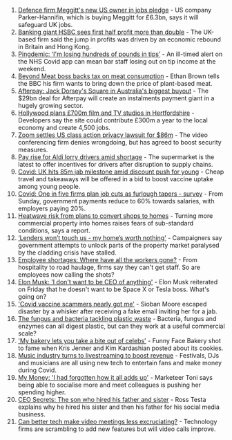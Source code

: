 1. [Defence firm Meggitt's new US owner in jobs pledge](https://www.bbc.co.uk/news/business-58054184) - US company Parker-Hannifin, which is buying Meggitt for £6.3bn, says it will safeguard UK jobs.
2. [Banking giant HSBC sees first half profit more than double](https://www.bbc.co.uk/news/business-58051818) - The UK-based firm said the jump in profits was driven by an economic rebound in Britain and Hong Kong.
3. [Pingdemic: ‘I'm losing hundreds of pounds in tips’](https://www.bbc.co.uk/news/business-57997447) - An ill-timed alert on the NHS Covid app can mean bar staff losing out on tip income at the weekend.
4. [Beyond Meat boss backs tax on meat consumption](https://www.bbc.co.uk/news/business-58032552) - Ethan Brown tells the BBC his firm wants to bring down the price of plant-based meat.
5. [Afterpay: Jack Dorsey's Square in Australia's biggest buyout](https://www.bbc.co.uk/news/business-58051815) - The $29bn deal for Afterpay will create an instalments payment giant in a hugely growing sector.
6. [Hollywood plans £700m film and TV studios in Hertfordshire](https://www.bbc.co.uk/news/uk-england-beds-bucks-herts-58029042) - Developers say the site could contribute £300m a year to the local economy and create 4,500 jobs.
7. [Zoom settles US class action privacy lawsuit for $86m](https://www.bbc.co.uk/news/business-58050391) - The video conferencing firm denies wrongdoing, but has agreed to boost security measures.
8. [Pay rise for Aldi lorry drivers amid shortage](https://www.bbc.co.uk/news/business-58047483) - The supermarket is the latest to offer incentives for drivers after disruption to supply chains.
9. [Covid: UK hits 85m jab milestone amid discount push for young](https://www.bbc.co.uk/news/uk-58044088) - Cheap travel and takeaways will be offered in a bid to boost vaccine uptake among young people.
10. [Covid: One in five firms plan job cuts as furlough tapers - survey](https://www.bbc.co.uk/news/uk-58043041) - From Sunday, government payments reduce to 60% towards salaries, with employers paying 20%.
11. [Heatwave risk from plans to convert shops to homes](https://www.bbc.co.uk/news/business-58029653) - Turning more commercial property into homes raises fears of sub-standard conditions, says a report.
12. [‘Lenders won’t touch us - my home’s worth nothing'](https://www.bbc.co.uk/news/business-58031545) - Campaigners say government attempts to unlock parts of the property market paralysed by the cladding crisis have stalled.
13. [Employee shortages: Where have all the workers gone?](https://www.bbc.co.uk/news/business-58014256) - From hospitality to road haulage, firms say they can't get staff. So are employees now calling the shots?
14. [Elon Musk: 'I don't want to be CEO of anything'](https://www.bbc.co.uk/news/technology-58035124) - Elon Musk reiterated on Friday that he doesn't want to be Space X or Tesla boss. What's going on?
15. ['Covid vaccine scammers nearly got me'](https://www.bbc.co.uk/news/business-58029113) - Sioban Moore escaped disaster by a whisker after receiving a fake email inviting her for a jab.
16. [The fungus and bacteria tackling plastic waste](https://www.bbc.co.uk/news/business-57733178) - Bacteria, fungus and enzymes can all digest plastic, but can they work at a useful commercial scale?
17. ['My bakery lets you take a bite out of celebs'](https://www.bbc.co.uk/news/business-57865991) - Funny Face Bakery shot to fame when Kris Jenner and Kim Kardashian posted about its cookies.
18. [Music industry turns to livestreaming to boost revenue](https://www.bbc.co.uk/news/business-57817809) - Festivals, DJs and musicians are all using new tech to entertain fans and make money during Covid.
19. [My Money: 'I had forgotten how it all adds up'](https://www.bbc.co.uk/news/business-57888910) - Marketeer Toni says being able to socialise more and meet colleagues is pushing her spending higher.
20. [CEO Secrets: The son who hired his father and sister](https://www.bbc.co.uk/news/business-57968798) - Ross Testa explains why he hired his sister and then his father for his social media business.
21. [Can better tech make video meetings less excruciating?](https://www.bbc.co.uk/news/business-57720504) - Technology firms are scrambling to add new features but will video calls improve.
